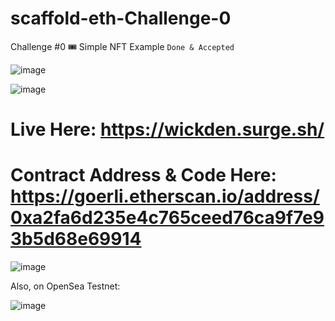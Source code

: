 # scaffold-eth-Challenge-0
Challenge #0  🎟 Simple NFT Example ```Done & Accepted```

![image](https://user-images.githubusercontent.com/69587947/209427932-f8b69c01-4c4c-4894-b8c9-91811f03974c.png)

![image](https://user-images.githubusercontent.com/69587947/209427947-a69eda32-0118-42ba-b188-18d6c8b6b7f4.png)


# Live Here: https://wickden.surge.sh/

# Contract Address & Code Here: https://goerli.etherscan.io/address/0xa2fa6d235e4c765ceed76ca9f7e93b5d68e69914

![image](https://user-images.githubusercontent.com/69587947/209427941-f869686a-430c-46cd-8974-e5f234159aa5.png)

Also, on OpenSea Testnet: 

![image](https://user-images.githubusercontent.com/69587947/209427976-4bcbf066-7704-41c8-a2f1-be5e0a6f428b.png)

